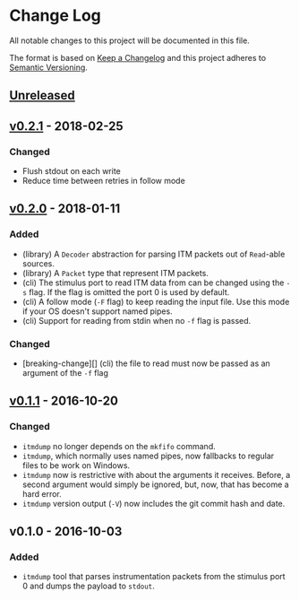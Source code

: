 # Change Log

All notable changes to this project will be documented in this file.

The format is based on [Keep a Changelog](http://keepachangelog.com/)
and this project adheres to [Semantic Versioning](http://semver.org/).

## [Unreleased]

## [v0.2.1] - 2018-02-25

### Changed

- Flush stdout on each write
- Reduce time between retries in follow mode

## [v0.2.0] - 2018-01-11

### Added

- (library) A `Decoder` abstraction for parsing ITM packets out of `Read`-able sources.
- (library) A `Packet` type that represent ITM packets.
- (cli) The stimulus port to read ITM data from can be changed using the `-s` flag. If the flag is
  omitted the port 0 is used by default.
- (cli) A follow mode (`-F` flag) to keep reading the input file. Use this mode if your OS doesn't
  support named pipes.
- (cli) Support for reading from stdin when no `-f` flag is passed.

### Changed

- [breaking-change][] (cli) the file to read must now be passed as an argument of the `-f` flag

## [v0.1.1] - 2016-10-20

### Changed

- `itmdump` no longer depends on the `mkfifo` command.
- `itmdump`, which normally uses named pipes, now fallbacks to regular files to
  be work on Windows.
- `itmdump` now is restrictive with about the arguments it receives. Before, a
  second argument would simply be ignored, but, now, that has become a hard
  error.
- `itmdump` version output (`-V`) now includes the git commit hash and date.

## v0.1.0 - 2016-10-03

### Added

- `itmdump` tool that parses instrumentation packets from the stimulus port 0
  and dumps the payload to `stdout`.

[Unreleased]: https://github.com/japaric/itm/compare/v0.2.1...HEAD
[v0.2.1]: https://github.com/japaric/itm/compare/v0.2.0...v0.2.1
[v0.2.0]: https://github.com/japaric/itm/compare/v0.1.1...v0.2.0
[v0.1.1]: https://github.com/japaric/itm/compare/v0.1.0...v0.1.1
